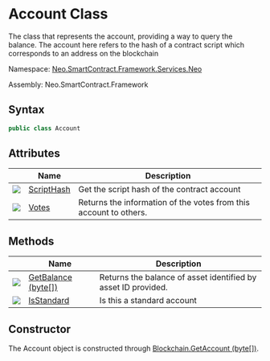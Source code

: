 # Account Class

The class that represents the account, providing a way to query the balance. The account here refers to the hash of a contract script which corresponds to an address on the blockchain

Namespace: [Neo.SmartContract.Framework.Services.Neo](../neo.md)

Assembly: Neo.SmartContract.Framework

## Syntax

```c#
public class Account
```

## Attributes

| | Name | Description |
| ---------------------------------------- | ----------------------------------- | ------------------ |
| ![](https://i-msdn.sec.s-msft.com/dynimg/IC74937.jpeg) |[ScriptHash](Account/ScriptHash.md) | Get the script hash of the contract account | [ScriptHash](Account/ScriptHash.md) | Returns the script hash of the contract account |
| ![](https://i-msdn.sec.s-msft.com/dynimg/IC74937.jpeg) |[Votes](Account/Votes.md) | Returns the information of the votes from this account to others.|

## Methods

| | Name | Description |
| ---------------------------------------- | ---------------------------------------- | ------------------ |
| ![](https://i-msdn.sec.s-msft.com/dynimg/IC91302.jpeg) | [GetBalance (byte[])](Account/GetBalance.md) |Returns the balance of asset identified by asset ID provided.|
| ![](https://i-msdn.sec.s-msft.com/dynimg/IC91302.jpeg) | [IsStandard](Account/IsStandard.md) | Is this a standard account |

## Constructor

The Account object is constructed through [Blockchain.GetAccount (byte[])](Blockchain/GetAccount.md).
